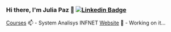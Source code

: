 ### Hi there, I'm Julia Paz 👋  [![Linkedin Badge](https://img.shields.io/badge/-LinkedIn-blue?style=flat-square&logo=Linkedin&logoColor=white&link=https://https://www.linkedin.com/in/juliapaz/)](https://www.linkedin.com/in/juliapaz/)

[Courses](https://www.infnet.edu.br/infnet/) 📫 - System Analisys INFNET
[Website](#) 🌱 - Working on it...


